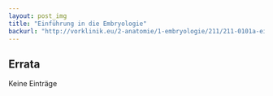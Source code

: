 ```yaml
---
layout: post_img
title: "Einführung in die Embryologie"
backurl: "http://vorklinik.eu/2-anatomie/1-embryologie/211/211-0101a-einfuehrung-embryo"
---
```

## Errata

Keine Einträge
